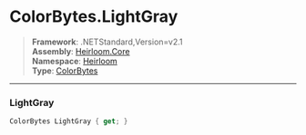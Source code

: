 # ColorBytes.LightGray

> **Framework**: .NETStandard,Version=v2.1  
> **Assembly**: [Heirloom.Core][0]  
> **Namespace**: [Heirloom][0]  
> **Type**: [ColorBytes][1]  

--------------------------------------------------------------------------------

### LightGray

```cs
ColorBytes LightGray { get; }
```

[0]: ../Heirloom.Core.md
[1]: Heirloom.ColorBytes.md
